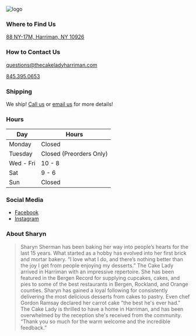 ![logo](./images/logo.avif)

### Where to Find Us
[88 NY-17M, Harriman, NY 10926](https://goo.gl/maps/Pt9AJTcURvp4d798A)

### How to Contact Us
[questions@thecakeladyharriman.com](mailto:questions@thecakeladyharriman.com)

[845.395.0653](tel:18453950653)

### Shipping
We ship! [Call us](tel:18453950653) or [email us](mailto:questions@thecakeladyharriman.com?subject=I%20have%20a%20question%20about%20shipping) for more details!

### Hours

| Day | Hours |
| --- | ----- |
| Monday | Closed |
| Tuesday | Closed (Preorders Only) |
| Wed - Fri | 10 - 8 |
| Sat | 9 - 6 |
| Sun | Closed |

### Social Media
- [Facebook](https://www.facebook.com/cakelady2561/)
- [Instagram](https://www.instagram.com/originalcakelady/)

### About Sharyn

> Sharyn Sherman has been baking her way into people’s hearts for the last 15 years.
> What started as a hobby has evolved into her first brick and mortar bakery. “I love what I do, and there’s nothing better than the joy I get from people enjoying my desserts.”
> The Cake Lady arrived in Harriman with an impressive repertoire. She has been featured in the Bergen Record for supplying cupcakes, cakes, and pies to some of the best restaurants in Bergen, Rockland, and Orange counties.
> Sharyn has gained a loyal following for consistently delivering the most delicious desserts from cakes to pastry. Even chef Gordon Ramsay declared her carrot cake "the best he's ever had."
> The Cake Lady is thrilled to have a home in Harriman, and has been overwhelmed by the reception she's received from the community.
> “Thank you so much for the warm welcome and the incredible feedback.”
